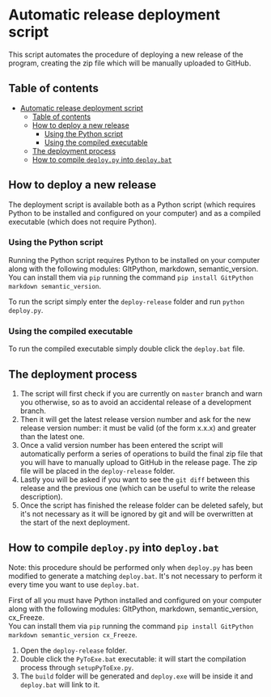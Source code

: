 # Automatic release deployment script

This script automates the procedure of deploying a new release of the program, creating the zip file which will be manually uploaded to GitHub.

## Table of contents

<!-- TOC -->

- [Automatic release deployment script](#automatic-release-deployment-script)
    - [Table of contents](#table-of-contents)
    - [How to deploy a new release](#how-to-deploy-a-new-release)
        - [Using the Python script](#using-the-python-script)
        - [Using the compiled executable](#using-the-compiled-executable)
    - [The deployment process](#the-deployment-process)
    - [How to compile `deploy.py` into `deploy.bat`](#how-to-compile-deploypy-into-deploybat)

<!-- /TOC -->

## How to deploy a new release

The deployment script is available both as a Python script (which requires Python to be installed and configured on your computer) and as a compiled executable (which does not require Python).

### Using the Python script

Running the Python script requires Python to be installed on your computer along with the following modules: GItPython, markdown, semantic_version.  
You can install them via `pip` running the command `pip install GitPython markdown semantic_version`.

To run the script simply enter the `deploy-release` folder and run `python deploy.py`.

### Using the compiled executable

To run the compiled executable simply double click the `deploy.bat` file.

## The deployment process

1. The script will first check if you are currently on `master` branch and warn you otherwise, so as to avoid an accidental release of a development branch.
2. Then it will get the latest release version number and ask for the new release version number: it must be valid (of the form x.x.x) and greater than the latest one.
3. Once a valid version number has been entered the script will automatically perform a series of operations to build the final zip file that you will have to manually upload to GitHub in the release page. The zip file will be placed in the `deploy-release` folder.
4. Lastly you will be asked if you want to see the `git diff` between this release and the previous one (which can be useful to write the release description).
5. Once the script has finished the release folder can be deleted safely, but it's not necessary as it will be ignored by git and will be overwritten at the start of the next deployment.

## How to compile `deploy.py` into `deploy.bat`

Note: this procedure should be performed only when `deploy.py` has been modified to generate a matching `deploy.bat`. It's not necessary to perform it every time you want to use `deploy.bat`.

First of all you must have Python installed and configured on your computer along with the following modules: GItPython, markdown, semantic\_version, cx\_Freeze.  
You can install them via `pip` running the command `pip install GitPython markdown semantic_version cx_Freeze`.

1. Open the `deploy-release` folder.
2. Double click the `PyToExe.bat` executable: it will start the compilation process through `setupPyToExe.py`.
3. The `build` folder will be generated and `deploy.exe` will be inside it and `deploy.bat` will link to it.
